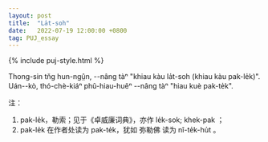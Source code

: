 ```yaml
---
layout: post
title:  "La̍t-soh"
date:   2022-07-19 12:00:00 +0800
tag: PUJ_essay
---
```


{% include puj-style.html %}

Thong-sin tn̆g hun-ngṳ̂n, --nâng tàⁿ "khiau kàu la̍t-soh (khiau kàu pak-le̍k)".
Uán--kò, thó-chè-kiáⁿ phû-hiau-huêⁿ --nâng tàⁿ "hiau kuè pak-te̍k". 
<br>

注：

1. pak-le̍k，勒索；见于《卓威廉词典》，亦作 le̍k-sok; khek-pak ；
2. pak-le̍k 在作者处读为 pak-te̍k，犹如 弥勒佛 读为 nî-te̍k-hu̍t 。
